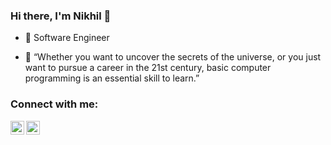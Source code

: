 
### Hi there, I'm Nikhil 👋

- 🔭 Software Engineer

- 🌱 “Whether you want to uncover the secrets of the universe, or you just want to pursue a career in the 21st century, basic computer programming is an essential skill to learn.”




### Connect with me:

[<img align="left" alt="heynik | Twitter" width="22px" src="https://cdn.jsdelivr.net/npm/simple-icons@v3/icons/twitter.svg" />][twitter]
[<img align="left" alt="heynik | LinkedIn" width="22px" src="https://cdn.jsdelivr.net/npm/simple-icons@v3/icons/linkedin.svg" />][linkedin]

<br />


[twitter]: https://twitter.com/Heynik27
[linkedin]: https://www.linkedin.com/in/nikhil-yadav-5a0a58134/
